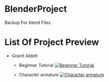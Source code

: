 # BlenderProject
Backup For blend Files
# List Of Project Preview
+ Grantt Abbitt 
    + Beginner Tutorial
    [![Beginner Turorial](https://media.discordapp.net/attachments/720259059294404669/847492630090350622/GIF_27-05-2021_20-38-18.gif)](https://cdn.discordapp.com/attachments/847056481386889217/847471459327803402/pingo.mp4)
    

    + Character armature
    [![Character armature](https://media.discordapp.net/attachments/842788736008978506/847805692496445440/bad_animation.gif)](https://cdn.discordapp.com/attachments/847056481386889217/847471459327803402/pingo.mp4)
